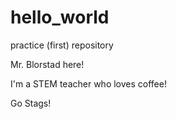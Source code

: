 # hello_world
practice (first) repository

Mr. Blorstad here!

I'm a STEM teacher who loves coffee!

Go Stags!
